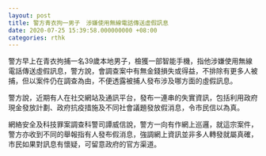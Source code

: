 ```yaml
---
layout: post
title: 警方青衣拘一男子　涉嫌使用無線電話傳送虛假訊息
date: 2020-07-25 15:39:58.000000000 +08:00
categories: rthk
---
```


警方早上在青衣拘捕一名39歲本地男子，檢獲一部智能手機，指他涉嫌使用無線電話傳送虛假訊息，警方說，會調查案中有無金錢損失或得益，不排除有更多人被捕，但以案件仍在調查為由，不便透露被捕人發布涉及哪方面的虛假訊息。

警方說，近期有人在社交網站及通訊平台，發布一連串的失實資訊，包括利用政府現金發放計劃、政府抗疫措施及不同社會議題發放假消息，令市民信以為真。

網絡安全及科技罪案調查科警司譚威信說，警方一向有作網上巡邏，就這宗案件，警方亦收到不同的舉報指有人發布假消息，強調網上資訊並非多人轉發就屬真確，市民如果對訊息有懷疑，可留意政府的官方渠道。
